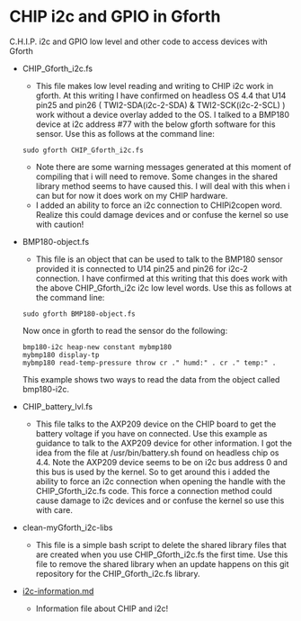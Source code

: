 # CHIP i2c and GPIO in Gforth
C.H.I.P. i2c and GPIO low level and other code to access devices with Gforth

* CHIP_Gforth_i2c.fs
  * This file makes low level reading and writing to CHIP i2c work in gforth.  At this writing I have confirmed on headless OS 4.4 that U14 pin25 and pin26 ( TWI2-SDA(i2c-2-SDA) & TWI2-SCK(i2c-2-SCL) ) work without a device overlay added to the OS.  I talked to a BMP180 device at i2c address #77 with the below gforth software for this sensor.  Use this as follows at the command line:

  `sudo gforth CHIP_Gforth_i2c.fs`

  * Note there are some warning messages generated at this moment of compiling that i will need to remove.  Some changes in the shared library method seems to have caused this.  I will deal with this when i can but for now it does work on my CHIP hardware.
  * I added an ability to force an i2c connection to CHIPi2copen word.  Realize this could damage devices and or confuse the kernel so use with caution!

* BMP180-object.fs
  * This file is an object that can be used to talk to the BMP180 sensor provided it is connected to U14 pin25 and pin26 for i2c-2 connection.  I have confirmed at this writing that this does work with the above CHIP_Gforth_i2c i2c low level words.  Use this as follows at the command line:

  `sudo gforth BMP180-object.fs`

  Now once in gforth to read the sensor do the following:

  ```
  bmp180-i2c heap-new constant mybmp180
  mybmp180 display-tp
  mybmp180 read-temp-pressure throw cr ." humd:" . cr ." temp:" .
  ```

  This example shows two ways to read the data from the object called bmp180-i2c.

* CHIP_battery_lvl.fs
  * This file talks to the AXP209 device on the CHIP board to get the battery voltage if you have on connected.  Use this example as guidance to talk to the AXP209 device for other information.  I got the idea from the file at /usr/bin/battery.sh found on headless chip os 4.4.  Note the AXP209 device seems to be on i2c bus address 0 and this bus is used by the kernel.  So to get around this i added the ability to force an i2c connection when opening the handle with the CHIP_Gforth_i2c.fs code.  This force a connection method could cause damage to i2c devices and or confuse the kernel so use this with care.

* clean-myGforth_i2c-libs
  * This file is a simple bash script to delete the shared library files that are created when you use CHIP_Gforth_i2c.fs the first time.  Use this file to remove the shared library when an update happens on this git repository for the CHIP_Gforth_i2c.fs library.

* [i2c-information.md](i2c-information.md)
  * Information file about CHIP and i2c!
